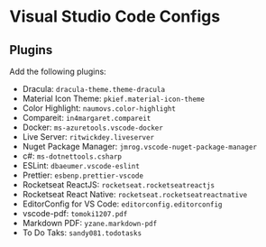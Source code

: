 # Visual Studio Code Configs

## Plugins
Add the following plugins:
- Dracula: `dracula-theme.theme-dracula`
- Material Icon Theme: `pkief.material-icon-theme`
- Color Highlight: `naumovs.color-highlight` 
- Compareit: `in4margaret.compareit`
- Docker: `ms-azuretools.vscode-docker`
- Live Server: `ritwickdey.liveserver`
- Nuget Package Manager: `jmrog.vscode-nuget-package-manager`
- c#: `ms-dotnettools.csharp`
- ESLint: `dbaeumer.vscode-eslint`
- Prettier: `esbenp.prettier-vscode`
- Rocketseat ReactJS: `rocketseat.rocketseatreactjs`
- Rocketseat React Native: `rocketseat.rocketseatreactnative`
- EditorConfig for VS Code: `editorconfig.editorconfig`
- vscode-pdf: `tomoki1207.pdf`
- Markdown PDF: `yzane.markdown-pdf`
- To Do Taks: `sandy081.todotasks`
